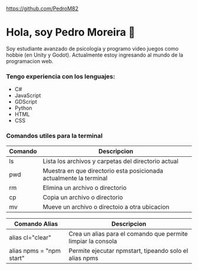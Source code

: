 https://github.com/PedroM82

# Hola, soy Pedro Moreira 👋
Soy estudiante avanzado de psicologia y programo video juegos como hobbie (en Unity y Godot). Actualmente estoy ingresando al mundo de la programacion web.
### Tengo experiencia con los lenguajes:
- C#
- JavaScript
- GDScript
- Python
- HTML
- CSS

### Comandos utiles para la terminal
|Comando | Descripcion 
|--------|-------------
|ls | Lista los archivos y carpetas del directorio actual
|pwd| Muestra en que directorio esta posicionada actualmente la terminal
|rm | Elimina un archivo o directorio
|cp | Copia un archivo o directorio
|mv | Mueve un archivo o directoio a otra ubicacion

|Comando Alias | Descripcion 
|--------|-------------
|alias cl="clear"         | Crea un alias para el comando que permite limpiar la consola
|alias npms = "npm start" | Permite ejecutar npmstart, tipeando solo el alias npms